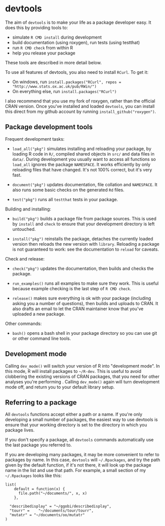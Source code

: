 # devtools

The aim of `devtools` is to make your life as a package developer easy. It does this by providing tools to:

* simulate `R CMD install` during development
* build documentation (using roxygen), run tests (using testthat)
* run `R CMD check` from within R
* help you release your package

These tools are described in more detail below.

To use all features of devtools, you also need to install `RCurl`.  To get it:

* On windows, run 
  `install.packages("RCurl", repos = "http://www.stats.ox.ac.uk/pub/RWin/")`
* On everything else, run 
  `install.packages("RCurl")`

I also recommend that you use my fork of roxygen, rather than the official CRAN version. Once you've installed and loaded `devtools`, you can install this direct from my github account by running `install_github("roxygen")`.

## Package development tools

Frequent development tasks:

* `load_all("pkg")` simulates installing and reloading your package, by
  loading R code in `R/`, compiled shared objects in `src/` and data files in
  `data/`. During development you usually want to access all functions so
  `load_all` ignores the package `NAMESPACE`. It works efficiently by only
  reloading files that have changed. It's not 100% correct, but it's very
  fast.

* `document("pkg")` updates documentation, file collation and `NAMESPACE`. It
  also runs some basic checks on the generated `Rd` files.

* `test("pkg")` runs all `testthat` tests in your package.

Building and installing:

* `build("pkg")` builds a package file from package sources. This is used by
  `install` and `check` to ensure that your development directory is left
  untouched.

* `install("pkg")` reinstalls the package, detaches the currently loaded
  version then reloads the new version with `library`. Reloading a package is
  not guaranteed to work: see the documentation to `reload` for caveats.

Check and release:

* `check("pkg")` updates the documentation, then builds and checks the
  package.

* `run_examples()` runs all examples to make sure they work. This is useful
  because example checking is the last step of `R CMD check`.

* `release()` makes sure everything is ok with your package (including asking
  you a number of questions), then builds and uploads to CRAN. It also drafts
  an email to let the CRAN maintainer know that you've uploaded a new package.

Other commands:

* `bash()` opens a bash shell in your package directory so you can use 
   git or other command line tools.

## Development mode

Calling `dev_mode()` will switch your version of R into "development mode". In this mode, R will install packages to `~/R-dev`. This is useful to avoid clobbering the existing versions of CRAN packages, that you need for other analyses you're performing . Calling `dev_mode()` again will turn development mode off, and return you to your default library setup.

## Referring to a package

All `devtools` functions accept either a path or a name. If you're only developing a small number of packages, the easiest way to use devtools is ensure that your working directory is set to the directory in which you package lives.

If you don't specify a package, all `devtools` commands automatically use the last package you referred to.

If you are developing many packages, it may be more convenient to refer to packages by name. In this case, `devtools` will `~/.Rpackages`, and try the path given by the default function, if it's not there, it will look up the package name in the list and use that path. For example, a small section of my `~/.Rpackages` looks like this:

    list(
        default = function(x) {
          file.path("~/documents/", x, x)
        }, 

      "describedisplay" = "~/ggobi/describedisplay",
      "tourr" =    "~/documents/tour/tourr", 
      "mutatr" = "~/documents/oo/mutatr"
    )

